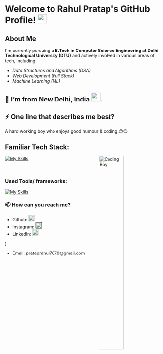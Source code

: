 # Welcome to Rahul Pratap's GitHub Profile! <img src="https://github.com/TheDudeThatCode/TheDudeThatCode/blob/master/Assets/Hi.gif" width="29">

## About Me

I'm currently pursuing a **B.Tech in Computer Science Engineering at Delhi Technological University (DTU)** and actively involved in various areas of tech, including:

- *Data Structures and Algorithms (DSA)*
- *Web Development (Full Stack)*
- *Machine Learning (ML)*

##  🌱 I’m from New Delhi, India <img src="https://github.com/TheDudeThatCode/TheDudeThatCode/blob/master/Assets/Earth.gif" width="29">.


## ⚡ One line that describes me best? 
A hard working boy who enjoys good humour & coding.😉😉


## Familiar Tech Stack:

<!-- coding boy -->
<img width="40%" align="right" alt="Coding Boy" src="https://github.com/sanajitjana/sanajitjana/blob/master/coding.gif?raw=true" />

<!-- language -->

[![My Skills](https://skillicons.dev/icons?i=c,cpp,js,html,css)]()

<br/>

### Used Tools/ frameworks:

[![My Skills](https://skillicons.dev/icons?i=git,github,vscode,bootstrap,bulma)]()
### 📫 How can you reach me?

- Github: [<img src='https://cdn.jsdelivr.net/npm/simple-icons@3.0.1/icons/github.svg' alt='github' height='20'>](https://github.com/)
- Instagram: [<img src='https://cdn.jsdelivr.net/npm/simple-icons@3.0.1/icons/instagram.svg' alt='instagram' height='20'>]()
- LinkedIn: [<img src='https://cdn.jsdelivr.net/npm/simple-icons@3.0.1/icons/linkedin.svg' alt='linkedin' height='20'>](www.linkedin.com/in/rahul-pratap-456a251bb)

)
- Email: [prataprahul7678@gmail.com](mailto:prataprahul7678@gmail.com)

<!---
Rahul69-aiiy/Rahul69-aiiy is a ✨ special ✨ repository because its `README.md` (this file) appears on your GitHub profile.
You can click the Preview link to take a look at your changes.
--->
